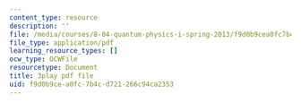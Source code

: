 ```yaml
---
content_type: resource
description: ''
file: /media/courses/8-04-quantum-physics-i-spring-2013/f9d0b9cea0fc7b4cd721266c94ca2353_qu-jyrwW6hw.pdf
file_type: application/pdf
learning_resource_types: []
ocw_type: OCWFile
resourcetype: Document
title: 3play pdf file
uid: f9d0b9ce-a0fc-7b4c-d721-266c94ca2353
---
```

